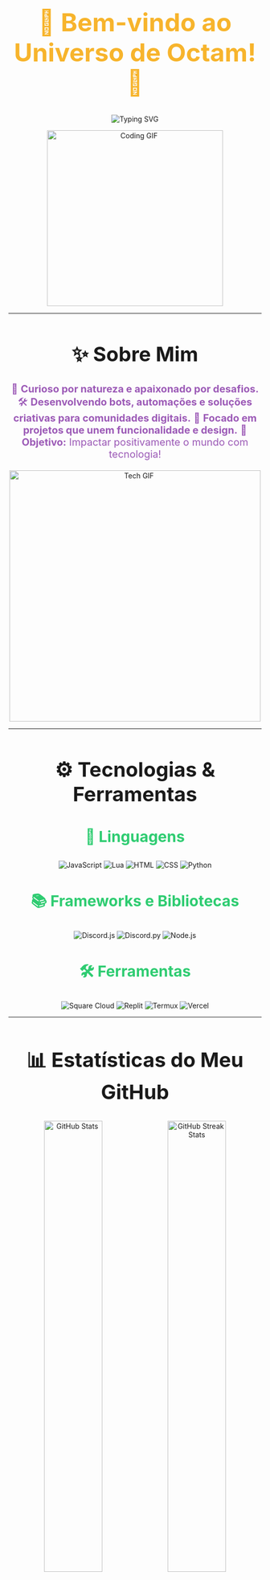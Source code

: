 <h1 align="center" style="color: #F7B42C; font-size: 50px;">🎉 Bem-vindo ao Universo de Octam! 🎉</h1>

<p align="center">
  <img src="https://readme-typing-svg.demolab.com?font=Fira+Code&size=30&pause=1000&color=F7B42C&center=true&vCenter=true&width=800&lines=Desenvolvedor+Apaixonado+por+Tecnologia!;Criando+Bots+e+Automações+Incríveis;Sempre+aprendendo+e+compartilhando+conhecimento!" alt="Typing SVG" />
</p>

<div align="center">
  <img src="https://media.giphy.com/media/3o7abKhOpu0NwenH3O/giphy.gif" width="350" alt="Coding GIF">
</div>

---

<h2 align="center" style="font-size: 40px;">✨ Sobre Mim</h2>

<div align="center">
  <p style="font-size: 20px; color: #9b59b6;">
    🌱 <strong>Curioso por natureza e apaixonado por desafios.</strong>  
    🛠️ <strong>Desenvolvendo bots, automações e soluções criativas para comunidades digitais.</strong>  
    🚀 <strong>Focado em projetos que unem funcionalidade e design.</strong>  
    🎯 <strong>Objetivo:</strong> Impactar positivamente o mundo com tecnologia!  
  </p>
</div>

<div align="center">
  <img src="https://media.giphy.com/media/26tn33aiTi1jkl6H6/giphy.gif" width="500" alt="Tech GIF">
</div>

---

<h2 align="center" style="font-size: 40px;">⚙️ Tecnologias & Ferramentas</h2>

<div align="center">
  <h3 style="font-size: 30px; color: #2ecc71;">🌟 Linguagens</h3>
  <img src="https://img.shields.io/badge/JavaScript-F7DF1E?style=for-the-badge&logo=javascript&logoColor=black" alt="JavaScript">
  <img src="https://img.shields.io/badge/Lua-2C2D72?style=for-the-badge&logo=lua&logoColor=white" alt="Lua">
  <img src="https://img.shields.io/badge/HTML-E34F26?style=for-the-badge&logo=html5&logoColor=white" alt="HTML">
  <img src="https://img.shields.io/badge/CSS-1572B6?style=for-the-badge&logo=css3&logoColor=white" alt="CSS">
  <img src="https://img.shields.io/badge/Python-3776AB?style=for-the-badge&logo=python&logoColor=white" alt="Python">

  <h3 style="font-size: 30px; color: #2ecc71;">📚 Frameworks e Bibliotecas</h3>
  <img src="https://img.shields.io/badge/Discord.js-5865F2?style=for-the-badge&logo=discord&logoColor=white" alt="Discord.js">
  <img src="https://img.shields.io/badge/Discord.py-3776AB?style=for-the-badge&logo=python&logoColor=white" alt="Discord.py">
  <img src="https://img.shields.io/badge/Node.js-339933?style=for-the-badge&logo=node.js&logoColor=white" alt="Node.js">
  
  <h3 style="font-size: 30px; color: #2ecc71;">🛠️ Ferramentas</h3>
  <img src="https://img.shields.io/badge/Square_Cloud-5C6BC0?style=for-the-badge&logo=google-cloud&logoColor=white" alt="Square Cloud">
  <img src="https://img.shields.io/badge/Replit-667881?style=for-the-badge&logo=replit&logoColor=white" alt="Replit">
  <img src="https://img.shields.io/badge/Termux-000000?style=for-the-badge&logo=termux&logoColor=white" alt="Termux">
  <img src="https://img.shields.io/badge/Vercel-000000?style=for-the-badge&logo=vercel&logoColor=white" alt="Vercel">
</div>

---

<h2 align="center" style="font-size: 40px;">📊 Estatísticas do Meu GitHub</h2>

<div align="center">
  <img src="https://github-readme-stats.vercel.app/api?username=Octam00&show_icons=true&theme=radical&hide_title=false&title_color=F7B42C" alt="GitHub Stats" width="48%">
  <img src="https://github-readme-streak-stats.herokuapp.com/?user=Octam00&theme=radical&date_format=M%20j%5B%2C%20Y%5D&ring=F7B42C" alt="GitHub Streak Stats" width="48%">
</div>

<div align="center">
  <img src="https://github-profile-summary-cards.vercel.app/api/cards/profile-details?username=Octam00&theme=radical" alt="GitHub Summary">
</div>

---

<h2 align="center" style="font-size: 40px;">📌 Projetos Destaques</h2>

<div align="center">
  <a href="https://github.com/Octam00/PROJETO1">
    <img src="https://github-readme-stats.vercel.app/api/pin/?username=Octam00&repo=PROJETO1&theme=radical" alt="Projeto 1">
  </a>
  <a href="https://github.com/Octam00/PROJETO2">
    <img src="https://github-readme-stats.vercel.app/api/pin/?username=Octam00&repo=PROJETO2&theme=radical" alt="Projeto 2">
  </a>
  <a href="https://github.com/Octam00/PROJETO3">
    <img src="https://github-readme-stats.vercel.app/api/pin/?username=Octam00&repo=PROJETO3&theme=radical" alt="Projeto 3">
  </a>
</div>

---

<h2 align="center" style="font-size: 40px;">📞 Entre em Contato</h2>

<div align="center">
  <a href="mailto:octam@gmail.com">
    <img src="https://img.shields.io/badge/Gmail-D14836?style=for-the-badge&logo=gmail&logoColor=white" alt="Gmail">
  </a>
  <a href="https://wa.me/SEUNUMEROWHATSAPP">
    <img src="https://img.shields.io/badge/WhatsApp-25D366?style=for-the-badge&logo=whatsapp&logoColor=white" alt="WhatsApp">
  </a>
  <a href="https://discordapp.com/users/SEUIDDISCORD">
    <img src="https://img.shields.io/badge/Discord-5865F2?style=for-the-badge&logo=discord&logoColor=white" alt="Discord">
  </a>
</div>

<div align="center">
  <img src="https://media.giphy.com/media/1rNWVbPjzQZuDhty/giphy.gif" width="200" alt="Contato GIF">
</div>

---

<h3 align="center" style="font-size: 30px; color: #F7B42C;">⭐ Obrigado por visitar meu perfil! Se gostou, deixe uma estrela nos meus projetos! ⭐</h3>

<p align="center">
  <img src="https://media.giphy.com/media/du3J3cXyzhj75IOgvA/giphy.gif" width="250" alt="Obrigado">
</p>

---

<h2 align="center" style="font-size: 40px;">🌍 Conecte-se Comigo nas Redes Sociais</h2>

<div align="center">
  <a href="https://twitter.com/Octam" target="_blank">
    <img src="https://img.shields.io/badge/Twitter-1DA1F2?style=for-the-badge&logo=twitter&logoColor=white" alt="Twitter">
  </a>
  <a href="https://www.linkedin.com/in/Octam" target="_blank">
    <img src="https://img.shields.io/badge/LinkedIn-0A66C2?style=for-the-badge&logo=linkedin&logoColor=white" alt="LinkedIn">
  </a>
</div>

---
